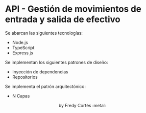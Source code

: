 # API - Gestión de movimientos de entrada y salida de efectivo

Se abarcan las siguientes tecnologías:

* Node.js
* TypeScript
* Express.js

Se implementan los siguientes patrones de diseño:

* Inyección de dependencias
* Repositorios

Se implementa el patrón arquitectónico:

* N Capas

<center>by Fredy Cortés :metal:</center>